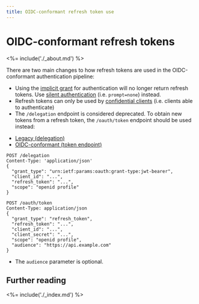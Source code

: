 ```yaml
---
title: OIDC-conformant refresh token use
---
```


# OIDC-conformant refresh tokens

<%= include('./_about.md') %>

There are two main changes to how refresh tokens are used in the OIDC-conformant authentication pipeline:

* Using the [implicit grant](/api-auth/tutorials/adoption/implicit) for authentication will no longer return refresh tokens.
  Use [silent authentication](/api-auth/tutorials/silent-authentication) (i.e. `prompt=none`) instead.
* Refresh tokens can only be used by [confidential clients](/api-auth/client-types) (i.e. clients able to authenticate)
* The `/delegation` endpoint is considered deprecated. To obtain new tokens from a refresh token, the `/oauth/token` endpoint should be used instead:

<div class="code-picker">
  <div class="languages-bar">
    <ul>
      <li><a href="#refresh-legacy" data-toggle="tab">Legacy (delegation)</a></li>
      <li><a href="#refresh-oidc" data-toggle="tab">OIDC-conformant (token endpoint)</a></li>
    </ul>
  </div>
  <div class="tab-content">
    <div id="refresh-legacy" class="tab-pane active">
      <pre class="text hljs"><code>POST /delegation
Content-Type: 'application/json'
{
  "grant_type": "urn:ietf:params:oauth:grant-type:jwt-bearer",
  "client_id": "...",
  "refresh_token": "...",
  "scope": "openid profile"
}
</code></pre>
   </div>
    <div id="refresh-oidc" class="tab-pane">
      <pre class="text hljs"><code>POST /oauth/token
Content-Type: application/json
{
  "grant_type": "refresh_token",
  "refresh_token": "...",
  "client_id": "...",
  "client_secret": "...",
  "scope": "openid profile",
  "audience": "https://api.example.com"
}
</code></pre>
<ul><li>The <code>audience</code> parameter is optional.</li></ul>
   </div>
  </div>
</div>

## Further reading

<%= include('./_index.md') %>
